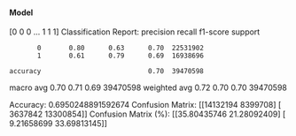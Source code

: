 #### Model
[0 0 0 ... 1 1 1]
Classification Report:
              precision    recall  f1-score   support

           0       0.80      0.63      0.70  22531902
           1       0.61      0.79      0.69  16938696

    accuracy                           0.70  39470598
   macro avg       0.70      0.71      0.69  39470598
weighted avg       0.72      0.70      0.70  39470598

Accuracy: 0.6950248891592674
Confusion Matrix:
[[14132194  8399708]
 [ 3637842 13300854]]
Confusion Matrix (%):
[[35.80435746 21.28092409]
 [ 9.21658699 33.69813145]]
